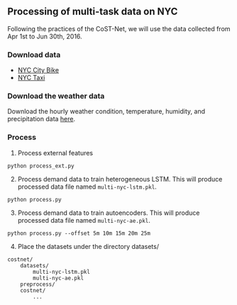## Processing of multi-task data on NYC

Following the practices of the CoST-Net, we will use the data collected from Apr 1st to Jun 30th, 2016.

### Download data
- [NYC City Bike](https://s3.amazonaws.com/tripdata/index.html)
- [NYC Taxi](https://data.cityofnewyork.us/Transportation/2016-Yellow-Taxi-Trip-Data/k67s-dv2t)

### Download the weather data

Download the hourly weather condition, temperature, humidity, and precipitation data [here](https://www.visualcrossing.com/).

### Process
1. Process external features
```
python process_ext.py
```
2. Process demand data to train heterogeneous LSTM. This will produce processed data file named `multi-nyc-lstm.pkl`. 
```
python process.py 
```
3. Process demand data to train autoencoders. This will produce processed data file named `multi-nyc-ae.pkl`. 
```
python process.py --offset 5m 10m 15m 20m 25m
```
4. Place the datasets under the directory datasets/
```
costnet/ 
    datasets/  
        multi-nyc-lstm.pkl 
        multi-nyc-ae.pkl
    preprocess/
    costnet/
        ...
```